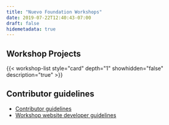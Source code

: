 ```yaml
---
title: "Nuevo Foundation Workshops"
date: 2019-07-22T12:40:43-07:00
draft: false
hidemetadata: true
---
```


## Workshop Projects
{{< workshop-list style="card" depth="1" showhidden="false" description="true"  >}}

## Contributor guidelines

- [Contributor guidelines](guidelines/)
- [Workshop website developer guidelines](guidelines/web-developer)

